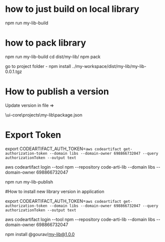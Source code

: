 # how to just build on local library 

npm run my-lib-build


# how to pack library

npm run my-lib-build
cd dist/my-lib/
npm pack

go to project folder - 
npm install ../my-workspace/dist/my-lib/my-lib-0.0.1.tgz


# How to publish a version

Update version in file => 

\ui-core\projects\my-lib\package.json


# Export Token
export CODEARTIFACT_AUTH_TOKEN=`aws codeartifact get-authorization-token --domain libs --domain-owner 698866732047 --query authorizationToken --output text`

aws codeartifact login --tool npm --repository code-arti-lib --domain libs --domain-owner 698866732047


npm run my-lib-publish


#How to install new library version in application 

export CODEARTIFACT_AUTH_TOKEN=`aws codeartifact get-authorization-token --domain libs --domain-owner 698866732047 --query authorizationToken --output text`

aws codeartifact login --tool npm --repository code-arti-lib --domain libs --domain-owner 698866732047

npm install  @gourav/my-lib@1.0.0


